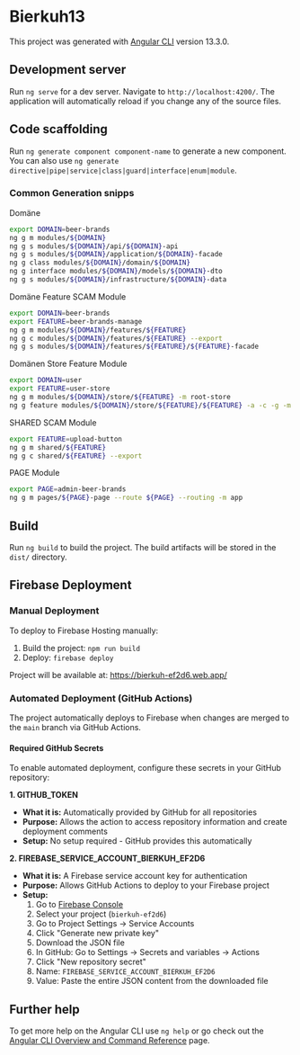 
# Bierkuh13

This project was generated with [Angular CLI](https://github.com/angular/angular-cli) version 13.3.0.

## Development server

Run `ng serve` for a dev server. Navigate to `http://localhost:4200/`. The application will automatically reload if you change any of the source files.

## Code scaffolding

Run `ng generate component component-name` to generate a new component. You can also use `ng generate directive|pipe|service|class|guard|interface|enum|module`.

### Common Generation snipps

Domäne

```bash
export DOMAIN=beer-brands
ng g m modules/${DOMAIN}
ng g s modules/${DOMAIN}/api/${DOMAIN}-api
ng g s modules/${DOMAIN}/application/${DOMAIN}-facade
ng g class modules/${DOMAIN}/domain/${DOMAIN}
ng g interface modules/${DOMAIN}/models/${DOMAIN}-dto
ng g s modules/${DOMAIN}/infrastructure/${DOMAIN}-data
```

Domäne Feature SCAM Module

```bash
export DOMAIN=beer-brands
export FEATURE=beer-brands-manage
ng g m modules/${DOMAIN}/features/${FEATURE}
ng g c modules/${DOMAIN}/features/${FEATURE} --export
ng g s modules/${DOMAIN}/features/${FEATURE}/${FEATURE}-facade
```

Domänen Store Feature Module

```bash
export DOMAIN=user
export FEATURE=user-store
ng g m modules/${DOMAIN}/store/${FEATURE} -m root-store
ng g feature modules/${DOMAIN}/store/${FEATURE}/${FEATURE} -a -c -g -m modules/${DOMAIN}/store/${FEATURE} --prefix load
```

SHARED SCAM Module

```bash
export FEATURE=upload-button
ng g m shared/${FEATURE}
ng g c shared/${FEATURE} --export
```

PAGE Module

```bash
export PAGE=admin-beer-brands
ng g m pages/${PAGE}-page --route ${PAGE} --routing -m app
```

## Build

Run `ng build` to build the project. The build artifacts will be stored in the `dist/` directory.

## Firebase Deployment

### Manual Deployment

To deploy to Firebase Hosting manually:

1. Build the project: `npm run build`
2. Deploy: `firebase deploy`

Project will be available at: <https://bierkuh-ef2d6.web.app/>

### Automated Deployment (GitHub Actions)

The project automatically deploys to Firebase when changes are merged to the `main` branch via GitHub Actions.

#### Required GitHub Secrets

To enable automated deployment, configure these secrets in your GitHub repository:

**1. GITHUB_TOKEN**
- **What it is:** Automatically provided by GitHub for all repositories
- **Purpose:** Allows the action to access repository information and create deployment comments
- **Setup:** No setup required - GitHub provides this automatically

**2. FIREBASE_SERVICE_ACCOUNT_BIERKUH_EF2D6**
- **What it is:** A Firebase service account key for authentication
- **Purpose:** Allows GitHub Actions to deploy to your Firebase project
- **Setup:**
  1. Go to [Firebase Console](https://console.firebase.google.com/)
  2. Select your project (`bierkuh-ef2d6`)
  3. Go to Project Settings → Service Accounts
  4. Click "Generate new private key"
  5. Download the JSON file
  6. In GitHub: Go to Settings → Secrets and variables → Actions
  7. Click "New repository secret"
  8. Name: `FIREBASE_SERVICE_ACCOUNT_BIERKUH_EF2D6`
  9. Value: Paste the entire JSON content from the downloaded file

## Further help

To get more help on the Angular CLI use `ng help` or go check out the [Angular CLI Overview and Command Reference](https://angular.io/cli) page.
